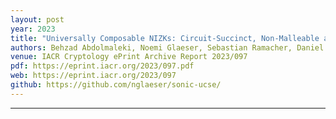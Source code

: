 ```yaml
---
layout: post
year: 2023
title: "Universally Composable NIZKs: Circuit-Succinct, Non-Malleable and CRS-Updatable"
authors: Behzad Abdolmaleki, Noemi Glaeser, Sebastian Ramacher, Daniel Slamanig
venue: IACR Cryptology ePrint Archive Report 2023/097
pdf: https://eprint.iacr.org/2023/097.pdf
web: https://eprint.iacr.org/2023/097
github: https://github.com/nglaeser/sonic-ucse/
---
```



---


